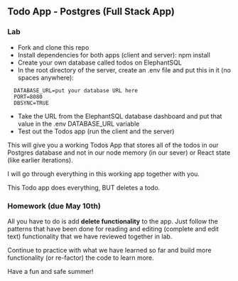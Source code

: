 ## Todo App - Postgres (Full Stack App)

### Lab

- Fork and clone this repo
- Install dependencies for both apps (client and server): npm install
- Create your own database called todos on ElephantSQL
- In the root directory of the server, create an .env file and put this in it (no spaces anywhere):

```
  DATABASE_URL=put your database URL here
  PORT=8080
  DBSYNC=TRUE 
```

- Take the URL from the ElephantSQL database dashboard and put that value in the .env DATABASE_URL variable
- Test out the Todos app (run the client and the server)


This will give you a working Todos App that stores all of the todos in our Postgres database and not in our node memory (in our sever) or React state (like earlier iterations).

I will go through everything in this working app together with you.

This Todo app does everything, BUT deletes a todo.

### Homework (due May 10th)

All you have to do is add **delete functionality** to the app. Just follow the patterns that have been done for reading and editing (complete and edit text) functionality that we have reviewed together in lab.

Continue to practice with what we have learned so far and build more functionality (or re-factor) the code
to learn more.

Have a fun and safe summer!
 

 